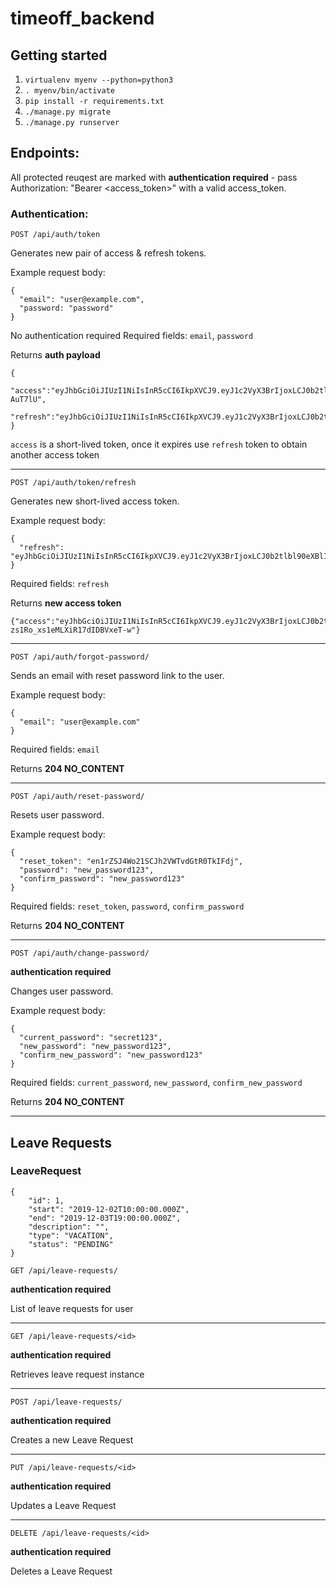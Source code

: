 # timeoff_backend

## Getting started

1.  `virtualenv myenv --python=python3`
2.  `. myenv/bin/activate`
3.  `pip install -r requirements.txt`
4.  `./manage.py migrate`
5.  `./manage.py runserver`

Endpoints:
------

All protected reuqest are marked with __authentication required__ - pass Authorization: "Bearer <access_token>" with a valid access_token.

### Authentication:

`POST /api/auth/token`

Generates new pair of access & refresh tokens.

Example request body:

```
{
  "email": "user@example.com",
  "password: "password"
}
```

No authentication required
Required fields: `email`, `password`

Returns __auth payload__
```
{
  "access":"eyJhbGciOiJIUzI1NiIsInR5cCI6IkpXVCJ9.eyJ1c2VyX3BrIjoxLCJ0b2tlbl90eXBlIjoiYWNjZXNzIiwiY29sZF9zdHVmZiI6IuKYgyIsImV4cCI6MTIzNDU2LCJqdGkiOiJmZDJmOWQ1ZTFhN2M0MmU4OTQ5MzVlMzYyYmNhOGJjYSJ9.NHlztMGER7UADHZJlxNG0WSi22a2KaYSfd1S-AuT7lU",
  "refresh":"eyJhbGciOiJIUzI1NiIsInR5cCI6IkpXVCJ9.eyJ1c2VyX3BrIjoxLCJ0b2tlbl90eXBlIjoicmVmcmVzaCIsImNvbGRfc3R1ZmYiOiLimIMiLCJleHAiOjIzNDU2NywianRpIjoiZGUxMmY0ZTY3MDY4NDI3ODg5ZjE1YWMyNzcwZGEwNTEifQ.aEoAYkSJjoWH1boshQAaTkf8G3yn0kapko6HFRt7Rh4"
}
```

`access` is a short-lived token, once it expires use `refresh` token to obtain another access token

---

`POST /api/auth/token/refresh`

Generates new short-lived access token.

Example request body:

```
{
  "refresh": "eyJhbGciOiJIUzI1NiIsInR5cCI6IkpXVCJ9.eyJ1c2VyX3BrIjoxLCJ0b2tlbl90eXBlIjoicmVmcmVzaCIsImNvbGRfc3R1ZmYiOiLimIMiLCJleHAiOjIzNDU2NywianRpIjoiZGUxMmY0ZTY3MDY4NDI3ODg5ZjE1YWMyNzcwZGEwNTEifQ.aEoAYkSJjoWH1boshQAaTkf8G3yn0kapko6HFRt7Rh4"
}
```

Required fields: `refresh`

Returns __new access token__
```
{"access":"eyJhbGciOiJIUzI1NiIsInR5cCI6IkpXVCJ9.eyJ1c2VyX3BrIjoxLCJ0b2tlbl90eXBlIjoiYWNjZXNzIiwiY29sZF9zdHVmZiI6IuKYgyIsImV4cCI6MTIzNTY3LCJqdGkiOiJjNzE4ZTVkNjgzZWQ0NTQyYTU0NWJkM2VmMGI0ZGQ0ZSJ9.ekxRxgb9OKmHkfy-zs1Ro_xs1eMLXiR17dIDBVxeT-w"}
```

---

`POST /api/auth/forgot-password/`

Sends an email with reset password link to the user.

Example request body:
```
{
  "email": "user@example.com"
}
```


Required fields: `email`

Returns __204 NO_CONTENT__

---

`POST /api/auth/reset-password/`

Resets user password.

Example request body:
```
{
  "reset_token": "en1rZSJ4Wo21SCJh2VWTvdGtR0TkIFdj",
  "password": "new_password123",
  "confirm_password": "new_password123"
}
```

Required fields: `reset_token`, `password`, `confirm_password`

Returns __204 NO_CONTENT__

---

`POST /api/auth/change-password/`

__authentication required__

Changes user password.

Example request body:
```
{
  "current_password": "secret123",
  "new_password": "new_password123",
  "confirm_new_password": "new_password123"
}
```

Required fields: `current_password`, `new_password`, `confirm_new_password`

Returns __204 NO_CONTENT__

---

## Leave Requests

### LeaveRequest
```
{
    "id": 1,
    "start": "2019-12-02T10:00:00.000Z",
    "end": "2019-12-03T19:00:00.000Z",
    "description": "",
    "type": "VACATION",
    "status": "PENDING"
}
```

`GET /api/leave-requests/`

__authentication required__

List of leave requests for user

---

`GET /api/leave-requests/<id>`

__authentication required__

Retrieves leave request instance

---

`POST /api/leave-requests/`

__authentication required__

Creates a new Leave Request

---

`PUT /api/leave-requests/<id>`

__authentication required__

Updates a Leave Request

---

`DELETE /api/leave-requests/<id>`

__authentication required__

Deletes a Leave Request